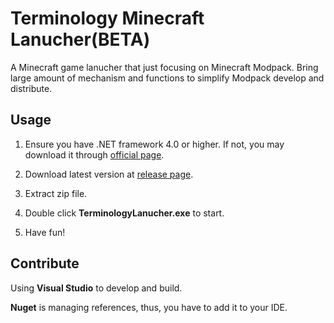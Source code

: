 # Terminology Minecraft Lanucher(BETA)

A Minecraft game lanucher that just focusing on Minecraft Modpack. Bring large amount of mechanism and functions to simplify Modpack develop and distribute.

## Usage

1. Ensure you have .NET framework 4.0 or higher. If not, you may download it through [official page](http://www.microsoft.com/en-us/download/details.aspx?id=17851).

2. Download latest version at [release page](https://github.com/DeckerCHAN/TerminologyLanucher/releases).

3. Extract zip file.

4. Double click **TerminologyLanucher.exe** to start.

5. Have fun!

## Contribute

Using **Visual Studio** to develop and build.

**Nuget** is managing references, thus, you have to add it to your IDE.
